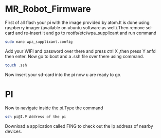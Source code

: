 # MR_Robot_Firmware
First of all flash your pi with the image provided by atom.It is done using raspberry imager (available on ubuntu software as well).Then remove sd-card and re-insert it and go to rootfs/etc/wpa_supplicant and run command
```bash
sudo nano wpa_supplicant.config
```
Add your WIFI and password over there and press ctrl X ,then press Y anfd then enter.
Now go to boot and a .ssh file over there using command.
```bash
touch .ssh
```
Now insert your sd-card into the pi now u are ready to go.

# PI
Now to navigate inside the pi.Type the command
```bash
ssh pi@I.P Address of the pi
```

Download a application called FING to check out the Ip address of nearby devices.
